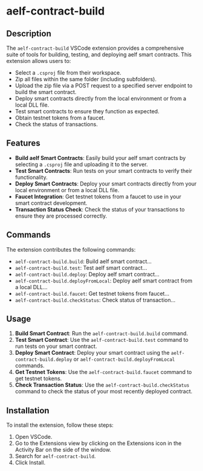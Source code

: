# aelf-contract-build

## Description

The `aelf-contract-build` VSCode extension provides a comprehensive suite of tools for building, testing, and deploying aelf smart contracts. This extension allows users to:

- Select a `.csproj` file from their workspace.
- Zip all files within the same folder (including subfolders).
- Upload the zip file via a POST request to a specified server endpoint to build the smart contract.
- Deploy smart contracts directly from the local environment or from a local DLL file.
- Test smart contracts to ensure they function as expected.
- Obtain testnet tokens from a faucet.
- Check the status of transactions.

## Features

- **Build aelf Smart Contracts**: Easily build your aelf smart contracts by selecting a `.csproj` file and uploading it to the server.
- **Test Smart Contracts**: Run tests on your smart contracts to verify their functionality.
- **Deploy Smart Contracts**: Deploy your smart contracts directly from your local environment or from a local DLL file.
- **Faucet Integration**: Get testnet tokens from a faucet to use in your smart contract development.
- **Transaction Status Check**: Check the status of your transactions to ensure they are processed correctly.

## Commands

The extension contributes the following commands:

- `aelf-contract-build.build`: Build aelf smart contract...
- `aelf-contract-build.test`: Test aelf smart contract...
- `aelf-contract-build.deploy`: Deploy aelf smart contract...
- `aelf-contract-build.deployFromLocal`: Deploy aelf smart contract from a local DLL...
- `aelf-contract-build.faucet`: Get testnet tokens from faucet...
- `aelf-contract-build.checkStatus`: Check status of transaction...

## Usage

1. **Build Smart Contract**: Run the `aelf-contract-build.build` command.
2. **Test Smart Contract**: Use the `aelf-contract-build.test` command to run tests on your smart contract.
3. **Deploy Smart Contract**: Deploy your smart contract using the `aelf-contract-build.deploy` or `aelf-contract-build.deployFromLocal` commands.
4. **Get Testnet Tokens**: Use the `aelf-contract-build.faucet` command to get testnet tokens.
5. **Check Transaction Status**: Use the `aelf-contract-build.checkStatus` command to check the status of your most recently deployed contract.

## Installation

To install the extension, follow these steps:

1. Open VSCode.
2. Go to the Extensions view by clicking on the Extensions icon in the Activity Bar on the side of the window.
3. Search for `aelf-contract-build`.
4. Click Install.
